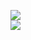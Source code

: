 [![](https://img.shields.io/badge/Made%20With-Github%20Spray-lightgrey.svg?style=for-the-badge&logo=github)](https://github.com/Annihil/github-spray#9517)  
[![](https://i.imgur.com/2DrTn0Z.gif)](https://github.com/Annihil/github-spray)